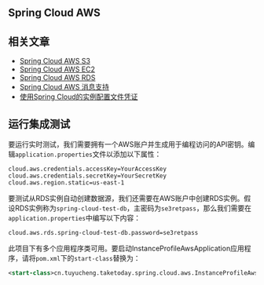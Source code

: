 ## Spring Cloud AWS

## 相关文章

+ [Spring Cloud AWS S3](docs/SpringCloudAWS–S3.md)
+ [Spring Cloud AWS EC2](docs/SpringCloudAWS-EC2.md)
+ [Spring Cloud AWS RDS](docs/SpringCloudAWS–RDS.md)
+ [Spring Cloud AWS 消息支持](docs/SpringCloudAWS–消息支持.md)
+ [使用Spring Cloud的实例配置文件凭证](docs/使用SpringCloud的实例配置文件凭证.md)

## 运行集成测试

要运行实时测试，我们需要拥有一个AWS账户并生成用于编程访问的API密钥。编辑`application.properties`文件以添加以下属性：

```properties
cloud.aws.credentials.accessKey=YourAccessKey
cloud.aws.credentials.secretKey=YourSecretKey
cloud.aws.region.static=us-east-1
```

要测试从RDS实例自动创建数据源，我们还需要在AWS账户中创建RDS实例。假设RDS实例称为`spring-cloud-test-db`，主密码为`se3retpass`，那么我们需要在`application.properties`中编写以下内容：

```properties
cloud.aws.rds.spring-cloud-test-db.password=se3retpass
```

此项目下有多个应用程序类可用。要启动InstanceProfileAwsApplication应用程序，请将`pom.xml`下的`start-class`替换为：

```xml
<start-class>cn.tuyucheng.taketoday.spring.cloud.aws.InstanceProfileAwsApplication</start-class>
```